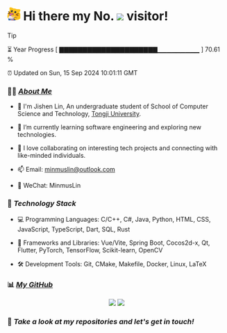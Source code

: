 <h1>
  <img src='assets/MeowClorox.gif' height='30'/>
  Hi there my No.
  <img src='https://profile-counter.glitch.me/MinmusLin/count.svg' height='30'/>
  visitor!
</h1>

> [!TIP]
> ⏳ Year Progress [ ▇▇▇▇▇▇▇▇▇▇▇▇▇▇▇▇▇▇▇▇▇▁▁▁▁▁▁▁▁▁ ] 70.61 %
>
> ⏰ Updated on Sun, 15 Sep 2024 10:01:11 GMT

### 👨‍💻 *[About Me](https://minmuslin.github.io)*

* 🚀 I'm Jishen Lin, An undergraduate student of School of Computer Science and Technology, [Tongji University](https://www.tongji.edu.cn).

* 🌱 I’m currently learning software engineering and exploring new technologies.

* 🔭 I love collaborating on interesting tech projects and connecting with like-minded individuals.

* 📫 Email: minmuslin@outlook.com

* 💬 WeChat: MinmusLin

### 🔬 *Technology Stack*

* 💻 Programming Languages: C/C++, C#, Java, Python, HTML, CSS, JavaScript, TypeScript, Dart, SQL, Rust

* 🧰 Frameworks and Libraries: Vue/Vite, Spring Boot, Cocos2d-x, Qt, Flutter, PyTorch, TensorFlow, Scikit-learn, OpenCV

* 🛠️ Development Tools: Git, CMake, Makefile, Docker, Linux, LaTeX

### 📊 *[My GitHub](https://github.com/MinmusLin)*

<div align='center'>
  <img src='https://github-readme-stats.vercel.app/api?username=MinmusLin&show_icons=true&count_private=true' height='190'/>
  <img src='https://github-readme-stats.vercel.app/api/top-langs/?username=MinmusLin&layout=compact' height='190'/>
</div>

### 🥰 *Take a look at my repositories and let's get in touch!*
